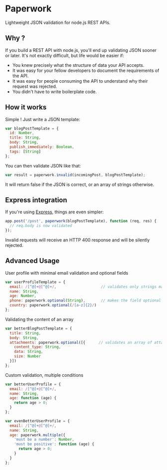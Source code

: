 Paperwork
=========

Lightweight JSON validation for node.js REST APIs.

Why ?
-----

If you build a REST API with node.js, you'll end up validating JSON sooner or later. It's not exactly difficult, but life would be easier if:

- You knew precisely what the structure of data your API accepts.
- It was easy for your fellow developers to document the requirements of the API.
- It was easy for people consuming the API to understand why their request was rejected.
- You didn't have to write boilerplate code.

How it works
------------

Simple ! Just write a JSON template:

```javascript
var blogPostTemplate = {
  id: Number,
  title: String,
  body: String,
  publish_immediately: Boolean,
  tags: [String]
};
```

You can then validate JSON like that:

```javascript
var result = paperwork.invalid(incomingPost, blogPostTemplate);
```

It will return false if the JSON is correct, or an array of strings otherwise.

Express integration
-------------------

If you're using [Express](http://expressjs.com), things are even simpler:

```javascript
app.post('/post', paperwork(blogPostTemplate), function (req, res) {
  // req.body is now validated
});
```

Invalid requests will receive an HTTP 400 response and will be silently rejected.

Advanced Usage
--------------

User profile with minimal email validation and optional fields

```javascript
var userProfileTemplate = {
  email: /[^@]+@[^@]+/,                    // validates only strings matching this regex
  name: String,
  age: Number,
  phone: paperwork.optional(String),       // makes the field optional
  country: paperwork.optional(/[a-z]{2}/)
};
```

Validating the content of an array

```javascript
var betterBlogPostTemplate = {
  title: String,
  body: String,
  attachments: paperwork.optional([{      // validates an array of attachments
    content_type: String,
    data: String,
    size: Number
  }])
};
```

Custom validation, multiple conditions

```javascript
var betterUserProfile = {
  email: /[^@]+@[^@]+/,
  name: String,
  age: function (age) {
    return age > 0;
  }
};

var evenBetterUserProfile = {
  email: /[^@]+@[^@]+/,
  name: String,
  age: paperwork.multiple({
    'must be a number': Number,
    'must be positive': function (age) {
      return age > 0;
    }
  }
};
```